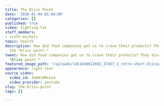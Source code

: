 ```yaml
---
title: The Bliss Point
date: '2016-01-04 01:00:00'
categories: []
published: true
video: fighting-fat
staff_members:
- scott-michels
topic: health
description: How did food companies get us to crave their products? They discovered
  the *bliss point.*
tweet: How did food companies get us to crave their products? They discovered the
  *bliss point.*
featured_image_path: "/uploads/1451846612692_37457_1_retro-short-blisspoint.jpg"
appearance: light-text
source_video:
  video_id: 3nW4i9Mv1e4
  video_provider: youtube
slug: the-bliss-point
tags: []

---
```

